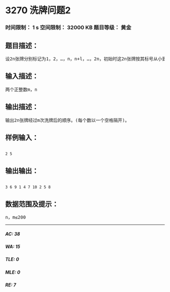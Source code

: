 # 3270 洗牌问题2    
### 时间限制： 1 s     空间限制： 32000 KB     题目等级： 黄金  
## 题目描述：  

<pre>
设2n张牌分别标记为1，2，…，n，n+l，…，2n，初始时这2n张牌按其标号从小到大排列。经一次洗牌后，原来的排列顺序变成n+l，l，n+2，2，…，2n，n。即前n张牌被放到偶数位置2，4，…，2n，而后n张牌被放到奇数位置1，3，…，2n-l。给定一个整数m和n，编程求对2n张牌经过m次洗牌后的顺序。
</pre>
  
  
## 输入描述：  

<pre>
两个正整数m，n
</pre>
  
  
## 输出描述：  

<pre>
输出2n张牌经过m次洗牌后的顺序。(每个数以一个空格隔开)。
</pre>
  
  
## 样例输入：  

<pre><code>
2 5
</code></pre>
  
  
## 输出输出：  

<pre><code>
3 6 9 1 4 7 10 2 5 8
</code></pre>
  
  
## 数据范围及提示：  

<pre>
n，m≤200
</pre>
  
  
***  

##### AC: 38  
##### WA: 15  
##### TLE: 0  
##### MLE: 0  
##### RE: 7  
